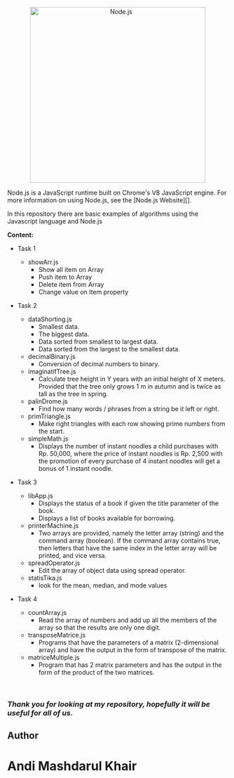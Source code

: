 <p align="center">
  <a href="https://nodejs.org/">
    <img
      alt="Node.js"
      src="https://nodejs.org/static/images/logo-light.svg"
      width="400"
    />
  </a>
</p>

Node.js is a JavaScript runtime built on Chrome's V8 JavaScript engine. For
more information on using Node.js, see the [Node.js Website][].

<!-- Dalam repository ini terdapat contoh-contoh dasar algoritma menggunakan bahasa javascript -->
In this repository there are basic examples of algorithms using the Javascript language and Node.js

**Content:**

* Task 1
    * showArr.js
        * Show all item on Array
        * Push item to Array 
        * Delete item from Array
        * Change value on Item property

* Task 2
    * dataShorting.js
        * Smallest data.
        * The biggest data.
        * Data sorted from smallest to largest data.
        * Data sorted from the largest to the smallest data.
    * decimalBinary.js
        * Conversion of decimal numbers to binary.
    * imaginatifTree.js
        * Calculate tree height in Y years with an initial height of X meters. Provided that the tree only grows 1 m in autumn and is twice as tall as the tree in spring.
    * palinDrome.js
        * Find how many words / phrases from a string be it left or right.
    * primTriangle.js
        * Make right triangles with each row showing prime numbers from the start.
    * simpleMath.js
        * Displays the number of instant noodles a child purchases with Rp. 50,000, where the price of instant noodles is Rp. 2,500 with the promotion of every purchase of 4 instant noodles will get a bonus of 1 instant noodle.
* Task 3
    * libApp.js
        * Displays the status of a book if given the title parameter of the book.
        * Displays a list of books available for borrowing.
    * printerMachine.js
        * Two arrays are provided, namely the letter array (string) and the command array (boolean). If the command array contains true, then letters that have the same index in the letter array will be printed, and vice versa.
    * spreadOperator.js
        * Edit the array of object data using spread operator.
    * statisTika.js
        * look for the mean, median, and mode values
* Task 4
    * countArray.js
        * Read the array of numbers and add up all the members of the array so that the results are only one digit.
    * transposeMatrice.js
        * Programs that have the parameters of a matrix (2-dimensional array) and have the output in the form of transpose of the matrix.
    * matriceMultiple.js
        * Program that has 2 matrix parameters and has the output in the form of the product of the two matrices.

<br>
<i><h3>
Thank you for looking at my repository, hopefully it will be useful for all of us.
</h3></i>        
<h2> Author </h2>
<h1> Andi Mashdarul Khair </h1>
